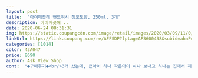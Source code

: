 ```yaml
---
layout: post 
title:  "아이깨끗해 핸드워시 청포도향, 250ml, 3개" 
description: 아이깨끗해 ..
date: 2020-06-24 08:31:31 
img: https://static.coupangcdn.com/image/retail/images/2020/03/09/11/0/b7df8d89-5962-407b-a035-7726fceceb74.jpg 
linkUrl: https://link.coupang.com/re/AFFSDP?lptag=AF3600438&subid=ahnPublicAsk&pageKey=1376371590&itemId=2409698246&vendorItemId=70404243745&traceid=V0-113-5125a4caa7130bbe 
categories: [1014] 
color: 43A047 
price: 8690 
author: Ask View Shop 
cont:  "●구매후기●<br/>3개 샀는데, 큰아이 하나 작은아이 하나 보내고 하나는 집에서 제가 쓰려구요 부드럽고 향이 너무 좋아요!! 대만족합니다^^<br/>다른거 사용하다<br/>먹으면 안되지만요 ㅋ<br/>사용 안할때나 가지고 이동 할때 눌려서 나오지 않도록 안전코크도 있구요,<br/>사용기한은 2023년 3월 3일까지로 기네요<br/>손 세정제 특성상 다 닦고 나면 손이 급 건조 해지기 마련인데 촉촉했어요 굿!<br/>아이!깨끗해 청포도향 첫구매지만 사용해보니 향도좋고거품도 풍성해서 만족합니다 가격도 저렴하게 잘산것같아요 리필제품 도같이구매했습니다 가족모두 잘쓰겠습니다<br/>아이들 손닦다 손 거칠어질 걱정은 없겠어요<br/>아이들 학교 다음주 부터 가는데 준비물에 포함이 되어 있어 구매 하게 되었네요<br/>오랜만에 아이깨끗해 주문했어요.<br/><br/>유통기한: 2023.<br/>03.<br/>30일까지입니다 3년으로 길어서 조아요<br/>일단 거품은 풍성하며, 세번정도 펌핑해서 손을 비벼보니 거품이 비비면서 줄어드는 거품세정제도 있는데 전혀줄지 않고 비빌때 입자가 작다고 해야 하나요 쫀쫀한 거품 느낌입니다.<br/><br/>일단 향이 여러가지 였지만, 제가 청포도 향을 좋아하는 관계로 청포도 향으로 샀어요<br/>적당히 비비다가 손을 씻었는데, 쉽게 잘 닦이더라구요, 다 닦고 나서도 부들 부들 하길래, 거품이 남았나 했더니, 다 닦였는데도 부드럽더라구요<br/>청포도향 상큼하니 좋아요ㅋ<br/>핸드워시도 필수 생필품이 되어버렸네요.<br/><br/>향이 너무 좋아요, 먹고 싶을정도 ,, ㅋㅋㅋ<br/>3개 샀는데, 큰아이 하나 작은아이 하나 보내고 하나는 집에서 제가 쓰려구요 부드럽고 향이 너무 좋아요!! 대만족합니다^^<br/>다른거 사용하다<br/>먹으면 안되지만요 ㅋ<br/>사용 안할때나 가지고 이동 할때 눌려서 나오지 않도록 안전코크도 있구요,<br/>사용기한은 2023년 3월 3일까지로 기네요<br/>손 세정제 특성상 다 닦고 나면 손이 급 건조 해지기 마련인데 촉촉했어요 굿!<br/>아이!깨끗해 청포도향 첫구매지만 사용해보니 향도좋고거품도 풍성해서 만족합니다 가격도 저렴하게 잘산것같아요 리필제품 도같이구매했습니다 가족모두 잘쓰겠습니다<br/>아이들 손닦다 손 거칠어질 걱정은 없겠어요<br/>아이들 학교 다음주 부터 가는데 준비물에 포함이 되어 있어 구매 하게 되었네요<br/>오랜만에 아이깨끗해 주문했어요.<br/><br/>유통기한: 2023.<br/>03.<br/>30일까지입니다 3년으로 길어서 조아요<br/>일단 거품은 풍성하며, 세번정도 펌핑해서 손을 비벼보니 거품이 비비면서 줄어드는 거품세정제도 있는데 전혀줄지 않고 비빌때 입자가 작다고 해야 하나요 쫀쫀한 거품 느낌입니다.<br/><br/>일단 향이 여러가지 였지만, 제가 청포도 향을 좋아하는 관계로 청포도 향으로 샀어요<br/>적당히 비비다가 손을 씻었는데, 쉽게 잘 닦이더라구요, 다 닦고 나서도 부들 부들 하길래, 거품이 남았나 했더니, 다 닦였는데도 부드럽더라구요<br/>청포도향 상큼하니 좋아요ㅋ<br/>핸드워시도 필수 생필품이 되어버렸네요.<br/><br/>향이 너무 좋아요, 먹고 싶을정도 ,, ㅋㅋㅋ<br/>" 
---
```

